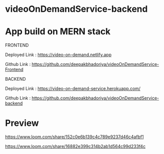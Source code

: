 # videoOnDemandService-backend

# App build on MERN stack 

FRONTEND

Deployed Link :  https://video-on-demand.netlify.app

Github Link     :   https://github.com/deepakbhadoriya/videoOnDemandService-Frontend

BACKEND

Deployed Link :  https://video-on-demand-service.herokuapp.com/

Github Link     :  https://github.com/deepakbhadoriya/videoOnDemandService-backend

# Preview

https://www.loom.com/share/152c0e6b139c4c789e9237d46c4afbf1

https://www.loom.com/share/16882e399c314b2ab1d564c99d233f4c
